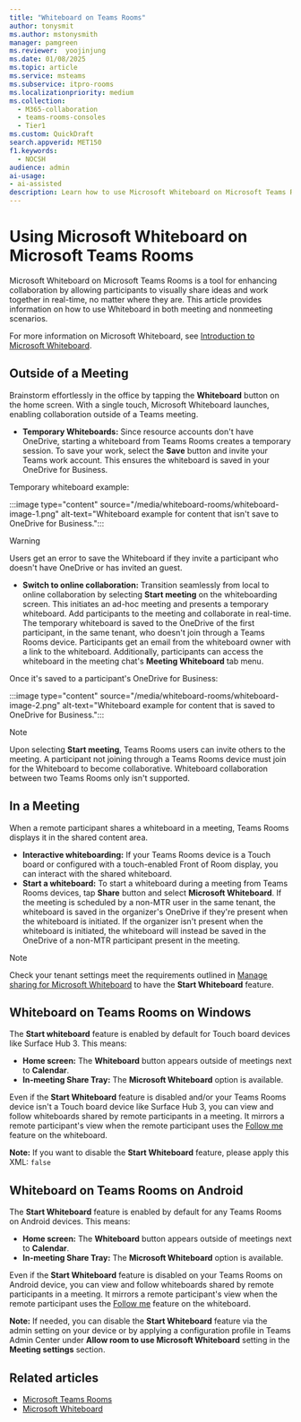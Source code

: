 ```yaml
---  
title: "Whiteboard on Teams Rooms" 
author: tonysmit
ms.author: mstonysmith
manager: pamgreen
ms.reviewer:  yoojinjung 
ms.date: 01/08/2025  
ms.topic: article
ms.service: msteams  
ms.subservice: itpro-rooms  
ms.localizationpriority: medium
ms.collection:
  - M365-collaboration
  - teams-rooms-consoles
  - Tier1
ms.custom: QuickDraft  
search.appverid: MET150  
f1.keywords:
  - NOCSH   
audience: admin
ai-usage:  
- ai-assisted  
description: Learn how to use Microsoft Whiteboard on Microsoft Teams Rooms to enhance collaboration during and outside of scheduled meetings.
---  
```


# Using Microsoft Whiteboard on Microsoft Teams Rooms

Microsoft Whiteboard on Microsoft Teams Rooms is a tool for enhancing collaboration by allowing participants to visually share ideas and work together in real-time, no matter where they are. This article provides information on how to use Whiteboard in both meeting and nonmeeting scenarios.

For more information on Microsoft Whiteboard, see [Introduction to Microsoft Whiteboard](/microsoft-365/whiteboard).

## Outside of a Meeting

Brainstorm effortlessly in the office by tapping the **Whiteboard** button on the home screen. With a single touch, Microsoft Whiteboard launches, enabling collaboration outside of a Teams meeting.

- **Temporary Whiteboards:** Since resource accounts don't have OneDrive, starting a whiteboard from Teams Rooms creates a temporary session. To save your work, select the **Save** button and invite your Teams work account. This ensures the whiteboard is saved in your OneDrive for Business.

Temporary whiteboard example:

:::image type="content" source="/media/whiteboard-rooms/whiteboard-image-1.png" alt-text="Whiteboard example for content that isn't save to OneDrive for Business.":::

> [!WARNING]
> Users get an error to save the Whiteboard if they invite a participant who doesn't have OneDrive or has invited an guest.

- **Switch to online collaboration:** Transition seamlessly from local to online collaboration by selecting **Start meeting** on the whiteboarding screen. This initiates an ad-hoc meeting and presents a temporary whiteboard. Add participants to the meeting and collaborate in real-time. The temporary whiteboard is saved to the OneDrive of the first participant, in the same tenant, who doesn't join through a Teams Rooms device. Participants get an email from the whiteboard owner with a link to the whiteboard. Additionally, participants can access the whiteboard in the meeting chat's **Meeting Whiteboard** tab menu.

Once it's saved to a participant's OneDrive for Business:

:::image type="content" source="/media/whiteboard-rooms/whiteboard-image-2.png" alt-text="Whiteboard example for content that is saved to OneDrive for Business.":::

> [!NOTE]
> Upon selecting **Start meeting**, Teams Rooms users can invite others to the meeting. A participant not joining through a Teams Rooms device must join for the Whiteboard to become collaborative. Whiteboard collaboration between two Teams Rooms only isn't supported.

## In a Meeting

When a remote participant shares a whiteboard in a meeting, Teams Rooms displays it in the shared content area.

- **Interactive whiteboarding:** If your Teams Rooms device is a Touch board or configured with a touch-enabled Front of Room display, you can interact with the shared whiteboard.
- **Start a whiteboard:** To start a whiteboard during a meeting from Teams Rooms devices, tap **Share** button and select **Microsoft Whiteboard**. If the meeting is scheduled by a non-MTR user in the same tenant, the whiteboard is saved in the organizer's OneDrive if they're present when the whiteboard is initiated. If the organizer isn't present when the whiteboard is initiated, the whiteboard will instead be saved in the OneDrive of a non-MTR participant present in the meeting.

> [!NOTE]
> Check your tenant settings meet the requirements outlined in [Manage sharing for Microsoft Whiteboard](/microsoft-365/whiteboard/manage-sharing-organizations) to have the **Start Whiteboard** feature.

## Whiteboard on Teams Rooms on Windows

The **Start whiteboard** feature is enabled by default for Touch board devices like Surface Hub 3. This means:

- **Home screen:** The **Whiteboard** button appears outside of meetings next to **Calendar**.
- **In-meeting Share Tray:** The **Microsoft Whiteboard** option is available.

Even if the **Start Whiteboard** feature is disabled and/or your Teams Rooms device isn't a Touch board device like Surface Hub 3, you can view and follow whiteboards shared by remote participants in a meeting. It mirrors a remote participant's view when the remote participant uses the [Follow me](https://support.microsoft.com/office/guide-participants-through-a-whiteboard-with-follow-e5950c68-4fe1-4567-b39f-8fe523abc67a) feature on the whiteboard.

**Note:** If you want to disable the **Start Whiteboard** feature, please apply this XML: `false`

## Whiteboard on Teams Rooms on Android

The **Start Whiteboard** feature is enabled by default for any Teams Rooms on Android devices. This means:

- **Home screen:** The **Whiteboard** button appears outside of meetings next to **Calendar**.
- **In-meeting Share Tray:** The **Microsoft Whiteboard** option is available.

Even if the **Start Whiteboard** feature is disabled on your Teams Rooms on Android device, you can view and follow whiteboards shared by remote participants in a meeting. It mirrors a remote participant's view when the remote participant uses the [Follow me](https://support.microsoft.com/office/guide-participants-through-a-whiteboard-with-follow-e5950c68-4fe1-4567-b39f-8fe523abc67a) feature on the whiteboard.

**Note:** If needed, you can disable the **Start Whiteboard** feature via the admin setting on your device or by applying a configuration profile in Teams Admin Center under **Allow room to use Microsoft Whiteboard** setting in the **Meeting settings** section.

## Related articles

- [Microsoft Teams Rooms](/Teams/rooms/rooms-plan.md)
- [Microsoft Whiteboard](https://microsoft-whiteboard.office.com)